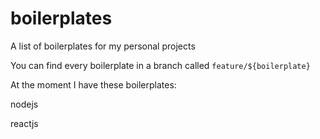 # boilerplates

A list of boilerplates for my personal projects

You can find every boilerplate in a branch called `feature/${boilerplate}`

At the moment I have these boilerplates:

nodejs

reactjs
